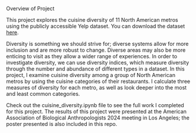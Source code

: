 Overview of Project

This project explores the cuisine diversity of 11 North American metros using the publicly accessible Yelp dataset. You can download the dataset [here](https://www.yelp.com/dataset).

Diversity is something we should strive for; diverse systems allow for more inclusion and are more robust to change. Diverse areas may also be more enticing to visit as they allow a wider range of experiences. In order to investigate diversity, we can use diversity indices, which measure diversity through the number and abundance of different types in a dataset. In this project, I examine cuisine diversity among a group of North American metros by using the cuisine categories of their restaurants. I calculate three measures of diversity for each metro, as well as look deeper into the most and least common categories.

Check out the cuisine_diversity.ipynb file to see the full work I completed for this project. The results of this project were presented at the American Association of Biological Anthropologists 2024 meeting in Los Angeles; the poster presented is also included in this repo.
